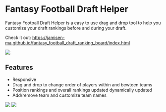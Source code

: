 
# Fantasy Football Draft Helper

Fantasy Football Draft Helper is a easy to use drag and drop tool to help you customize your draft rankings before and during your draft.

Check it out: https://jamisen-ma.github.io/fantasy_football_draft_ranking_board/index.html

![](https://github.com/jamisen-ma/fantasy_football_draft_ranking_board/blob/master/gif1.gif)

## Features

- Responsive
- Drag and drop to change order of players within and bewteen teams
- Position rankings and overall rankings updated dynamically updated
- Add/remove team and customize team names

![](https://github.com/jamisen-ma/fantasy_football_draft_ranking_board/blob/master/Screen%20Shot%202022-08-06%20at%205.55.54%20PM.png)
![](https://github.com/jamisen-ma/fantasy_football_draft_ranking_board/blob/master/Screen%20Shot%202022-08-06%20at%205.56.04%20PM.png)


